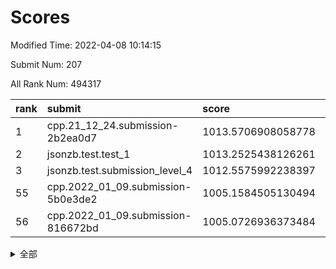 # Scores

Modified Time: 2022-04-08 10:14:15

Submit Num: 207

All Rank Num: 494317

| rank |               submit               |       score        |       sigma        | pk_num |
| :--- | :--------------------------------- | :----------------- | :----------------- | :----- |
| 1    | cpp.21_12_24.submission-2b2ea0d7   | 1013.5706908058778 | 0.7946998864588708 | 9550   |
| 2    | jsonzb.test.test_1                 | 1013.2525438126261 | 0.8281047143710608 | 9555   |
| 3    | jsonzb.test.submission_level_4     | 1012.5575992238397 | 0.8028871252340032 | 9554   |
| 55   | cpp.2022_01_09.submission-5b0e3de2 | 1005.1584505130494 | 0.7275184839709296 | 9547   |
| 56   | cpp.2022_01_09.submission-816672bd | 1005.0726936373484 | 0.7079662548523348 | 9550   |


<details>
<summary>全部</summary>

| rank |                 submit                 |       score        |       sigma        | pk_num |
| :--- | :------------------------------------- | :----------------- | :----------------- | :----- |
| 1    | cpp.21_12_24.submission-2b2ea0d7       | 1013.5706908058778 | 0.7946998864588708 | 9550   |
| 2    | jsonzb.test.test_1                     | 1013.2525438126261 | 0.8281047143710608 | 9555   |
| 3    | jsonzb.test.submission_level_4         | 1012.5575992238397 | 0.8028871252340032 | 9554   |
| 4    | gobigger.level_3.submission_level_3_30 | 1012.276451640232  | 0.7871356150262174 | 9551   |
| 5    | gobigger.level_3.submission_level_3_47 | 1011.8986593570463 | 0.7938553285017621 | 9557   |
| 6    | gobigger.level_3.submission_level_3_42 | 1011.5353294639621 | 0.7828112333629459 | 9551   |
| 7    | gobigger.level_3.submission_level_3_40 | 1011.0877021765966 | 0.7696024058667715 | 9554   |
| 8    | gobigger.level_3.submission_level_3_28 | 1011.0856660327748 | 0.7608908349622814 | 9556   |
| 9    | gobigger.level_3.submission_level_3_36 | 1010.9843890629865 | 0.7839335405170513 | 9554   |
| 10   | gobigger.level_3.submission_level_3_24 | 1010.7107482844584 | 0.7752727267630041 | 9553   |
| 11   | gobigger.level_3.submission_level_3_1  | 1010.5171531062579 | 0.7545389608170897 | 9552   |
| 12   | gobigger.level_3.submission_level_3_23 | 1010.4672030725266 | 0.7589901051404875 | 9551   |
| 13   | gobigger.level_3.submission_level_3_26 | 1010.4424113773364 | 0.7514203296895869 | 9555   |
| 14   | gobigger.level_3.submission_level_3_49 | 1010.4129436909186 | 0.7742002713215552 | 9552   |
| 15   | gobigger.level_3.submission_level_3_37 | 1010.3930140019569 | 0.7477541020226391 | 9551   |
| 16   | gobigger.level_3.submission_level_3_41 | 1010.3794332964841 | 0.7745399113961926 | 9549   |
| 17   | gobigger.level_3.submission_level_3_2  | 1010.3743863219296 | 0.7475922550162469 | 9548   |
| 18   | gobigger.level_3.submission_level_3_27 | 1010.3221869529724 | 0.7753559354950421 | 9551   |
| 19   | gobigger.level_3.submission_level_3_16 | 1010.3159314433124 | 0.7681378766774186 | 9555   |
| 20   | gobigger.level_3.submission_level_3_32 | 1010.2885284348033 | 0.7621455960205092 | 9552   |
| 21   | gobigger.level_3.submission_level_3_10 | 1010.2319691495616 | 0.7770521445793448 | 9546   |
| 22   | gobigger.level_3.submission_level_3_46 | 1010.191577216953  | 0.7358545414167019 | 9554   |
| 23   | gobigger.level_3.submission_level_3_3  | 1010.0367152850811 | 0.7782429076746482 | 9551   |
| 24   | gobigger.level_3.submission_level_3_43 | 1010.0281740474005 | 0.7676239582432789 | 9549   |
| 25   | gobigger.level_3.submission_level_3_19 | 1010.0210316254816 | 0.7509886484794653 | 9552   |
| 26   | gobigger.level_3.submission_level_3_35 | 1010.0088970751159 | 0.7503551121145695 | 9552   |
| 27   | gobigger.level_3.submission_level_3_15 | 1009.9512252607395 | 0.7450208632216156 | 9545   |
| 28   | gobigger.level_3.submission_level_3_22 | 1009.9090210919047 | 0.7562647817421723 | 9550   |
| 29   | gobigger.level_3.submission_level_3_9  | 1009.858389587968  | 0.75378000267906   | 9550   |
| 30   | gobigger.level_3.submission_level_3_21 | 1009.7837329728575 | 0.7744307320017693 | 9550   |
| 31   | gobigger.level_3.submission_level_3_38 | 1009.7572662764893 | 0.765161694967672  | 9556   |
| 32   | gobigger.level_3.submission_level_3_0  | 1009.7272833368447 | 0.7792536938285376 | 9551   |
| 33   | gobigger.level_3.submission_level_3_48 | 1009.7018735167702 | 0.7490688800720857 | 9558   |
| 34   | gobigger.level_3.submission_level_3_14 | 1009.6534138296348 | 0.7855033751675249 | 9560   |
| 35   | gobigger.level_3.submission_level_3_39 | 1009.6249774699788 | 0.7554529560879294 | 9556   |
| 36   | gobigger.level_3.submission_level_3_45 | 1009.5947992871324 | 0.748499005684027  | 9549   |
| 37   | gobigger.level_3.submission_level_3_12 | 1009.5372619999462 | 0.7540606247066017 | 9551   |
| 38   | gobigger.level_3.submission_level_3_4  | 1009.5114946209438 | 0.7392866207505374 | 9557   |
| 39   | gobigger.level_3.submission_level_3_31 | 1009.470869604735  | 0.7482239737549495 | 9553   |
| 40   | gobigger.level_3.submission_level_3_13 | 1009.4401836603256 | 0.7422290500340757 | 9554   |
| 41   | gobigger.level_3.submission_level_3_44 | 1009.3890768425599 | 0.7233657762837838 | 9552   |
| 42   | gobigger.level_3.submission_level_3_20 | 1009.3556645863129 | 0.747610983713565  | 9549   |
| 43   | gobigger.level_3.submission_level_3_25 | 1009.3535285351902 | 0.7513952547881471 | 9555   |
| 44   | gobigger.level_3.submission_level_3_7  | 1009.343250750804  | 0.7374716386008996 | 9555   |
| 45   | gobigger.level_3.submission_level_3_29 | 1009.3316571205505 | 0.7515256656264463 | 9552   |
| 46   | gobigger.level_3.submission_level_3_33 | 1009.299387166737  | 0.7649546024219693 | 9557   |
| 47   | gobigger.level_3.submission_level_3_5  | 1009.2474093154857 | 0.7663827372284266 | 9548   |
| 48   | gobigger.level_3.submission_level_3_18 | 1009.0290420491777 | 0.7384653805751078 | 9552   |
| 49   | gobigger.level_3.submission_level_3_17 | 1008.8620079599025 | 0.7525342923947536 | 9548   |
| 50   | gobigger.level_3.submission_level_3_8  | 1008.5144727264636 | 0.739513954795999  | 9557   |
| 51   | gobigger.level_3.submission_level_3_6  | 1008.3451570952064 | 0.7468689855060906 | 9559   |
| 52   | gobigger.level_3.submission_level_3_11 | 1008.1314950123722 | 0.7342765663587393 | 9552   |
| 53   | gobigger.level_3.submission_level_3_34 | 1007.7212897435776 | 0.746212129349487  | 9550   |
| 54   | gobigger.level_1.submission_level_1_10 | 1005.7374045925909 | 0.7092038260281797 | 9552   |
| 55   | cpp.2022_01_09.submission-5b0e3de2     | 1005.1584505130494 | 0.7275184839709296 | 9547   |
| 56   | cpp.2022_01_09.submission-816672bd     | 1005.0726936373484 | 0.7079662548523348 | 9550   |
| 57   | gobigger.level_1.submission_level_1_48 | 1005.0663464147278 | 0.7292362814439185 | 9547   |
| 58   | gobigger.level_1.submission_level_1_25 | 1004.0945347406974 | 0.7195791248731578 | 9553   |
| 59   | gobigger.level_1.submission_level_1_31 | 1004.0828659609848 | 0.7033734509181934 | 9551   |
| 60   | gobigger.level_1.submission_level_1_19 | 1004.0787076803343 | 0.7214666389482763 | 9553   |
| 61   | gobigger.level_1.submission_level_1_43 | 1003.9293718707783 | 0.7114361135887483 | 9551   |
| 62   | gobigger.level_1.submission_level_1_45 | 1003.9271703847999 | 0.7261324748806584 | 9554   |
| 63   | gobigger.level_1.submission_level_1_28 | 1003.8618730325977 | 0.7196657075382418 | 9548   |
| 64   | gobigger.level_1.submission_level_1_38 | 1003.8610216663059 | 0.7144369671041959 | 9552   |
| 65   | gobigger.level_1.submission_level_1_21 | 1003.8134895327742 | 0.7082424752792765 | 9548   |
| 66   | gobigger.level_1.submission_level_1_41 | 1003.8098184711763 | 0.7174850045643515 | 9549   |
| 67   | gobigger.level_1.submission_level_1_2  | 1003.7545516737092 | 0.7048510753718665 | 9554   |
| 68   | gobigger.level_1.submission_level_1_7  | 1003.746122839874  | 0.7206552316715219 | 9547   |
| 69   | gobigger.level_1.submission_level_1_6  | 1003.7122496278919 | 0.7071547584610526 | 9550   |
| 70   | gobigger.level_1.submission_level_1_3  | 1003.6136309046748 | 0.7147519228618103 | 9552   |
| 71   | gobigger.level_1.submission_level_1_33 | 1003.6017466722258 | 0.7191506836411434 | 9551   |
| 72   | gobigger.level_1.submission_level_1_30 | 1003.5590309016081 | 0.7321684310579761 | 9550   |
| 73   | gobigger.level_1.submission_level_1_15 | 1003.4821874270198 | 0.7129730132202043 | 9553   |
| 74   | gobigger.level_1.submission_level_1_22 | 1003.4327956454113 | 0.723831059149503  | 9549   |
| 75   | gobigger.level_1.submission_level_1_9  | 1003.389585737509  | 0.7251077580450926 | 9551   |
| 76   | gobigger.level_1.submission_level_1_5  | 1003.3520513916279 | 0.7091926461761281 | 9555   |
| 77   | gobigger.level_1.submission_level_1_32 | 1003.3485320598655 | 0.707640096991553  | 9552   |
| 78   | gobigger.level_1.submission_level_1_23 | 1003.1953585749981 | 0.7162431476663103 | 9555   |
| 79   | gobigger.level_1.submission_level_1_12 | 1003.1831778561524 | 0.7329483692456013 | 9556   |
| 80   | gobigger.level_1.submission_level_1_11 | 1003.1777176285385 | 0.7082057542928366 | 9550   |
| 81   | gobigger.level_1.submission_level_1_40 | 1003.1734373374873 | 0.714146301382415  | 9554   |
| 82   | gobigger.level_1.submission_level_1_49 | 1003.1628314221458 | 0.70778660873957   | 9555   |
| 83   | gobigger.level_1.submission_level_1_14 | 1003.1369843429417 | 0.7024704929072868 | 9552   |
| 84   | gobigger.level_1.submission_level_1_20 | 1003.1225704570346 | 0.7146092702560183 | 9550   |
| 85   | gobigger.level_1.submission_level_1_17 | 1003.1153541973689 | 0.7220285469604665 | 9555   |
| 86   | gobigger.level_1.submission_level_1_0  | 1003.0485200569075 | 0.725223296119793  | 9543   |
| 87   | gobigger.level_1.submission_level_1_16 | 1003.046797904864  | 0.7069638122952994 | 9550   |
| 88   | gobigger.level_1.submission_level_1_29 | 1002.9945522672969 | 0.7096978898245492 | 9553   |
| 89   | gobigger.level_1.submission_level_1_4  | 1002.9006489848061 | 0.7233496393449257 | 9549   |
| 90   | gobigger.level_1.submission_level_1_37 | 1002.8923127115025 | 0.7217543783818022 | 9555   |
| 91   | gobigger.level_1.submission_level_1_34 | 1002.834201893108  | 0.701509775312908  | 9554   |
| 92   | gobigger.level_1.submission_level_1_36 | 1002.7470859008374 | 0.7091572780691732 | 9555   |
| 93   | gobigger.level_1.submission_level_1_46 | 1002.6099811004278 | 0.7056534713739396 | 9550   |
| 94   | gobigger.level_1.submission_level_1_26 | 1002.5955624779181 | 0.7122689040883904 | 9553   |
| 95   | gobigger.level_1.submission_level_1_13 | 1002.4690940007362 | 0.7135879043093248 | 9549   |
| 96   | gobigger.level_1.submission_level_1_35 | 1002.4104680888454 | 0.7143036640548184 | 9552   |
| 97   | gobigger.level_1.submission_level_1_8  | 1002.2938680661088 | 0.7106746364074317 | 9554   |
| 98   | gobigger.level_1.submission_level_1_1  | 1002.1959760764765 | 0.7137708073332741 | 9554   |
| 99   | gobigger.level_1.submission_level_1_39 | 1002.1857654579034 | 0.7067266099184537 | 9554   |
| 100  | gobigger.level_1.submission_level_1_47 | 1002.1743658577669 | 0.711217772390066  | 9555   |
| 101  | gobigger.level_1.submission_level_1_42 | 1002.1682812260678 | 0.7133027719919436 | 9555   |
| 102  | gobigger.level_1.submission_level_1_18 | 1002.1311806485551 | 0.7148500443368278 | 9550   |
| 103  | gobigger.level_1.submission_level_1_44 | 1001.9097017129606 | 0.7067997644142379 | 9552   |
| 104  | gobigger.level_1.submission_level_1_27 | 1001.8758007190373 | 0.7087445488643144 | 9553   |
| 105  | gobigger.level_1.submission_level_1_24 | 1001.8190484236645 | 0.7160237062665661 | 9552   |
| 106  | gobigger.random.submission_random_22   | 997.3195282747797  | 0.7132267465441112 | 9546   |
| 107  | gobigger.random.submission_random_49   | 997.2771211649864  | 0.7044132524514765 | 9551   |
| 108  | gobigger.random.submission_random_36   | 997.1862364277274  | 0.7054097622652993 | 9550   |
| 109  | gobigger.random.submission_random_18   | 997.1279829743671  | 0.7094367152789203 | 9552   |
| 110  | gobigger.random.submission_random_15   | 997.044351779799   | 0.7117742655576909 | 9555   |
| 111  | gobigger.random.submission_random_28   | 997.0281668284679  | 0.7088192279915497 | 9550   |
| 112  | gobigger.random.submission_random_34   | 996.8567239414108  | 0.713713366033397  | 9553   |
| 113  | gobigger.random.submission_random_40   | 996.8565688617556  | 0.6994729011479118 | 9557   |
| 114  | gobigger.random.submission_random_1    | 996.8496984968666  | 0.7054927932072852 | 9549   |
| 115  | gobigger.random.submission_random_12   | 996.6455711766376  | 0.7165193266607038 | 9547   |
| 116  | gobigger.random.submission_random_20   | 996.5930813192418  | 0.7156970772997935 | 9554   |
| 117  | gobigger.random.submission_random_3    | 996.4254584209543  | 0.7115158680600633 | 9559   |
| 118  | gobigger.random.submission_random_25   | 996.4005802207394  | 0.7017551185070529 | 9552   |
| 119  | gobigger.random.submission_random_21   | 996.2885041834418  | 0.7015195798644246 | 9556   |
| 120  | gobigger.random.submission_random_17   | 996.2741334268628  | 0.7124371958631842 | 9552   |
| 121  | gobigger.random.submission_random_35   | 996.2399648113154  | 0.7077377246153901 | 9549   |
| 122  | gobigger.random.submission_random_16   | 996.2156870321476  | 0.7013501125264685 | 9553   |
| 123  | gobigger.random.submission_random_5    | 996.2038648629599  | 0.7067021036099638 | 9550   |
| 124  | gobigger.random.submission_random_9    | 996.1975140299616  | 0.712725226014556  | 9554   |
| 125  | gobigger.random.submission_random_0    | 996.195767635021   | 0.7081414487469258 | 9547   |
| 126  | gobigger.random.submission_random_39   | 996.1864735287952  | 0.7037103113590037 | 9553   |
| 127  | gobigger.random.submission_random_26   | 996.1761300409862  | 0.7224438026111268 | 9550   |
| 128  | gobigger.random.submission_random_8    | 996.1732348237497  | 0.7098902230808845 | 9548   |
| 129  | gobigger.random.submission_random_37   | 996.1433473988221  | 0.7109289985949693 | 9554   |
| 130  | gobigger.random.submission_random_44   | 996.1311179381888  | 0.7333795140757615 | 9554   |
| 131  | gobigger.random.submission_random_45   | 996.0879011794414  | 0.7055953438830014 | 9551   |
| 132  | gobigger.random.submission_random_11   | 996.0124398908104  | 0.7034202461850506 | 9555   |
| 133  | gobigger.random.submission_random_43   | 996.0061214236555  | 0.7088706172059038 | 9548   |
| 134  | gobigger.random.submission_random_14   | 996.0002611974165  | 0.6991280278962081 | 9551   |
| 135  | gobigger.random.submission_random_33   | 995.9931226000524  | 0.7089172358259797 | 9546   |
| 136  | gobigger.random.submission_random_7    | 995.9587776074278  | 0.718928878327835  | 9554   |
| 137  | gobigger.random.submission_random_29   | 995.8076301254583  | 0.7110028685519896 | 9555   |
| 138  | gobigger.random.submission_random_4    | 995.7625410169969  | 0.7098036811338326 | 9550   |
| 139  | gobigger.random.submission_random_6    | 995.7449344584028  | 0.6960225992255435 | 9552   |
| 140  | gobigger.random.submission_random_42   | 995.714360945282   | 0.7161052630849384 | 9551   |
| 141  | gobigger.random.submission_random_13   | 995.6321957746075  | 0.7158363686254395 | 9546   |
| 142  | gobigger.random.submission_random_2    | 995.5933129130666  | 0.6960374163482138 | 9553   |
| 143  | gobigger.random.submission_random_41   | 995.5849403846014  | 0.7296429331801421 | 9550   |
| 144  | gobigger.random.submission_random_46   | 995.5798783883151  | 0.7106279846992536 | 9554   |
| 145  | gobigger.random.submission_random_27   | 995.5642990779213  | 0.7013370475149969 | 9557   |
| 146  | gobigger.random.submission_random_48   | 995.5448146500123  | 0.7250122048684206 | 9558   |
| 147  | gobigger.random.submission_random_24   | 995.5150307522625  | 0.7066166325475475 | 9552   |
| 148  | gobigger.random.submission_random_10   | 995.5007221215424  | 0.7179404236029758 | 9549   |
| 149  | gobigger.random.submission_random_38   | 995.3914290689597  | 0.7150560024087623 | 9556   |
| 150  | gobigger.random.submission_random_31   | 995.201391602512   | 0.7162645363581973 | 9552   |
| 151  | gobigger.random.submission_random_23   | 995.0055124343825  | 0.7120638762463274 | 9549   |
| 152  | gobigger.random.submission_random_19   | 994.9306458691833  | 0.7251147450349643 | 9556   |
| 153  | gobigger.level_2.submission_level_2_44 | 994.8038879653002  | 0.7121144424032796 | 9553   |
| 154  | gobigger.random.submission_random_47   | 994.7879786869537  | 0.7097620948504766 | 9553   |
| 155  | gobigger.random.submission_random_32   | 994.7807118404355  | 0.7191456933137003 | 9557   |
| 156  | gobigger.random.submission_random_30   | 994.6750097566414  | 0.7090059269159751 | 9554   |
| 157  | gobigger.level_2.submission_level_2_8  | 994.3330358084876  | 0.7436251637738084 | 9550   |
| 158  | gobigger.level_2.submission_level_2_25 | 994.098645727401   | 0.7314135859987851 | 9555   |
| 159  | gobigger.level_2.submission_level_2_40 | 993.9702288138762  | 0.7324872029654078 | 9554   |
| 160  | gobigger.level_2.submission_level_2_0  | 993.742416594478   | 0.7401147597687322 | 9552   |
| 161  | gobigger.level_2.submission_level_2_4  | 993.7186609065976  | 0.7253490955894132 | 9550   |
| 162  | gobigger.level_2.submission_level_2_42 | 993.6344803556494  | 0.732510554529424  | 9554   |
| 163  | gobigger.level_2.submission_level_2_47 | 993.545722433457   | 0.7523116305036405 | 9549   |
| 164  | gobigger.level_2.submission_level_2_12 | 993.5385586815107  | 0.7295935385085501 | 9559   |
| 165  | gobigger.level_2.submission_level_2_11 | 993.4687318343412  | 0.7298615604777787 | 9548   |
| 166  | gobigger.level_2.submission_level_2_20 | 993.3569650298374  | 0.739207180589426  | 9551   |
| 167  | gobigger.level_2.submission_level_2_10 | 993.2995121435355  | 0.7369517657356982 | 9551   |
| 168  | gobigger.level_2.submission_level_2_33 | 993.2722797925829  | 0.7437717110099527 | 9551   |
| 169  | gobigger.level_2.submission_level_2_46 | 993.1468361386965  | 0.7244589812549642 | 9552   |
| 170  | gobigger.level_2.submission_level_2_21 | 992.9956628410533  | 0.7393463226273048 | 9551   |
| 171  | gobigger.level_2.submission_level_2_15 | 992.8973072274846  | 0.7284248186313792 | 9553   |
| 172  | gobigger.level_2.submission_level_2_18 | 992.850578006103   | 0.7586183125379639 | 9554   |
| 173  | gobigger.level_2.submission_level_2_29 | 992.8080408163272  | 0.744530871119227  | 9549   |
| 174  | gobigger.level_2.submission_level_2_41 | 992.6893153814037  | 0.7421014390832529 | 9548   |
| 175  | gobigger.level_2.submission_level_2_13 | 992.5356003288772  | 0.74032667653963   | 9550   |
| 176  | gobigger.level_2.submission_level_2_22 | 992.4732754235146  | 0.7472743249219972 | 9548   |
| 177  | gobigger.level_2.submission_level_2_23 | 992.4514116911611  | 0.741836368567028  | 9545   |
| 178  | gobigger.level_2.submission_level_2_14 | 992.4381989664843  | 0.7269991787085984 | 9553   |
| 179  | gobigger.level_2.submission_level_2_39 | 992.3462540379719  | 0.7410253287433319 | 9552   |
| 180  | gobigger.level_2.submission_level_2_16 | 992.3281594869239  | 0.7466635737851718 | 9557   |
| 181  | gobigger.level_2.submission_level_2_19 | 992.2362036020139  | 0.7365333022652925 | 9551   |
| 182  | gobigger.level_2.submission_level_2_6  | 992.1915317361766  | 0.7459114029222063 | 9551   |
| 183  | gobigger.level_2.submission_level_2_3  | 992.1376205170146  | 0.7756184985220889 | 9552   |
| 184  | gobigger.level_2.submission_level_2_37 | 992.1007105590521  | 0.7474665624961419 | 9551   |
| 185  | gobigger.level_2.submission_level_2_35 | 991.9620356830485  | 0.7469869050817051 | 9555   |
| 186  | gobigger.level_2.submission_level_2_49 | 991.957456161301   | 0.7284766173061465 | 9552   |
| 187  | gobigger.level_2.submission_level_2_45 | 991.8246987373533  | 0.7416659734482878 | 9556   |
| 188  | gobigger.level_2.submission_level_2_31 | 991.7430731318309  | 0.7471266937754816 | 9554   |
| 189  | gobigger.level_2.submission_level_2_5  | 991.7294469083548  | 0.738206850809773  | 9553   |
| 190  | gobigger.level_2.submission_level_2_28 | 991.6809571234113  | 0.7623685196674879 | 9551   |
| 191  | gobigger.level_2.submission_level_2_36 | 991.5451070375113  | 0.7551885732894532 | 9554   |
| 192  | gobigger.level_2.submission_level_2_1  | 991.4628954800123  | 0.7697075934146833 | 9550   |
| 193  | gobigger.level_2.submission_level_2_43 | 991.4147792195182  | 0.7369724918622593 | 9552   |
| 194  | gobigger.level_2.submission_level_2_30 | 991.3736183608735  | 0.7577925302515535 | 9555   |
| 195  | gobigger.level_2.submission_level_2_34 | 991.3143072975347  | 0.7609266074075661 | 9552   |
| 196  | gobigger.level_2.submission_level_2_9  | 991.3051836480864  | 0.7606390296102505 | 9550   |
| 197  | gobigger.level_2.submission_level_2_32 | 991.2989245802734  | 0.7575388127471394 | 9551   |
| 198  | gobigger.level_2.submission_level_2_24 | 991.1334318573988  | 0.7571909703855066 | 9550   |
| 199  | gobigger.level_2.submission_level_2_27 | 991.0660136792716  | 0.7356698236049967 | 9549   |
| 200  | gobigger.level_2.submission_level_2_26 | 990.9310549453894  | 0.7580712314689175 | 9547   |
| 201  | gobigger.level_2.submission_level_2_38 | 990.8463800990376  | 0.758689013689663  | 9553   |
| 202  | gobigger.level_2.submission_level_2_17 | 990.8462201157919  | 0.7660648913585514 | 9552   |
| 203  | gobigger.level_2.submission_level_2_2  | 990.7509590364944  | 0.7448129826931349 | 9555   |
| 204  | gobigger.level_2.submission_level_2_48 | 990.5171173473157  | 0.7571006806229127 | 9551   |
| 205  | gobigger.level_2.submission_level_2_7  | 989.2141777776045  | 0.7792497818798731 | 9554   |
| 206  | gobigger.none.submission_none_1        | 977.4129645326365  | 1.3336837313028476 | 9557   |
| 207  | gobigger.none.submission_none_0        | 976.694972893281   | 1.3048725751716919 | 9551   |

</details>
